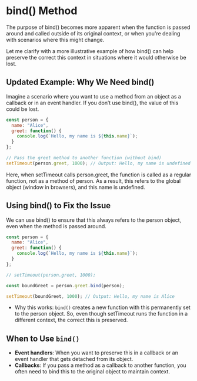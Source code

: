 # bind() Method

The purpose of bind() becomes more apparent when the function is passed around and called outside of its original context, or when you're dealing with scenarios where this might change.

Let me clarify with a more illustrative example of how bind() can help preserve the correct this context in situations where it would otherwise be lost.

## Updated Example: Why We Need bind()

Imagine a scenario where you want to use a method from an object as a callback or in an event handler. If you don’t use bind(), the value of this could be lost.

```javascript
const person = {
  name: "Alice",
  greet: function() {
    console.log(`Hello, my name is ${this.name}`);
  }
};

// Pass the greet method to another function (without bind)
setTimeout(person.greet, 1000); // Output: Hello, my name is undefined
```

Here, when setTimeout calls person.greet, the function is called as a regular function, not as a method of person. As a result, this refers to the global object (window in browsers), and this.name is undefined.

## Using bind() to Fix the Issue

We can use bind() to ensure that this always refers to the person object, even when the method is passed around.

```javascript
const person = {
  name: "Alice",
  greet: function() {
    console.log(`Hello, my name is ${this.name}`);
  }
};

// setTimeout(person.greet, 1000);

const boundGreet = person.greet.bind(person);

setTimeout(boundGreet, 1000); // Output: Hello, my name is Alice
```

- Why this works: `bind()` creates a new function with this permanently set to the person object. So, even though setTimeout runs the function in a different context, the correct this is preserved.

## When to Use `bind()`

- **Event handlers**: When you want to preserve this in a callback or an event handler that gets detached from its object.
- **Callbacks**: If you pass a method as a callback to another function, you often need to bind this to the original object to maintain context.

